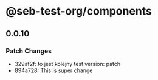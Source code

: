 # @seb-test-org/components

## 0.0.10

### Patch Changes

- 329af2f: to jest kolejny test version: patch
- 894a728: This is super change
